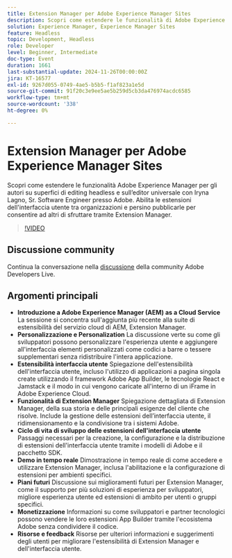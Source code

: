 ```yaml
---
title: Extension Manager per Adobe Experience Manager Sites
description: Scopri come estendere le funzionalità di Adobe Experience Manager con Extension Manager, consentendo estensioni dell’interfaccia utente e personalizzazioni tra organizzazioni diverse senza ridistribuire l’intera applicazione, come dimostrato da Iryna Lagno, Sr. Software Engineer presso Adobe.
solution: Experience Manager, Experience Manager Sites
feature: Headless
topic: Development, Headless
role: Developer
level: Beginner, Intermediate
doc-type: Event
duration: 1661
last-substantial-update: 2024-11-26T00:00:00Z
jira: KT-16577
exl-id: 9267d055-0749-4ae5-b5b5-f1af823a1e5d
source-git-commit: 91f20c3e9ee5ae5b259d5cb3da476974acdc6585
workflow-type: tm+mt
source-wordcount: '338'
ht-degree: 0%

---
```


# Extension Manager per Adobe Experience Manager Sites

Scopri come estendere le funzionalità Adobe Experience Manager per gli autori su superfici di editing headless e sull’editor universale con Iryna Lagno, Sr. Software Engineer presso Adobe. Abilita le estensioni dell&#39;interfaccia utente tra organizzazioni e persino pubblicarle per consentire ad altri di sfruttare tramite Extension Manager.

>[!VIDEO](https://video.tv.adobe.com/v/3440404/?learn=on&enablevpops)

## Discussione community

Continua la conversazione nella [discussione](https://adobe.ly/48N59Uj) della community Adobe Developers Live.

## Argomenti principali

* **Introduzione a Adobe Experience Manager (AEM) as a Cloud Service** La sessione si concentra sull&#39;aggiunta più recente alla suite di estensibilità del servizio cloud di AEM, Extension Manager.
* **Personalizzazione e Personalization** La discussione verte su come gli sviluppatori possono personalizzare l&#39;esperienza utente e aggiungere all&#39;interfaccia elementi personalizzati come codici a barre o tessere supplementari senza ridistribuire l&#39;intera applicazione.
* **Estensibilità interfaccia utente** Spiegazione dell&#39;estensibilità dell&#39;interfaccia utente, incluso l&#39;utilizzo di applicazioni a pagina singola create utilizzando il framework Adobe App Builder, le tecnologie React e Jamstack e il modo in cui vengono caricate all&#39;interno di un iFrame in Adobe Experience Cloud.
* **Funzionalità di Extension Manager** Spiegazione dettagliata di Extension Manager, della sua storia e delle principali esigenze del cliente che risolve. Include la gestione delle estensioni dell’interfaccia utente, il ridimensionamento e la condivisione tra i sistemi Adobe.
* **Ciclo di vita di sviluppo delle estensioni dell&#39;interfaccia utente** Passaggi necessari per la creazione, la configurazione e la distribuzione di estensioni dell&#39;interfaccia utente tramite i modelli di Adobe e il pacchetto SDK.
* **Demo in tempo reale** Dimostrazione in tempo reale di come accedere e utilizzare Extension Manager, inclusa l&#39;abilitazione e la configurazione di estensioni per ambienti specifici.
* **Piani futuri** Discussione sui miglioramenti futuri per Extension Manager, come il supporto per più soluzioni di esperienza per sviluppatori, migliore esperienza utente ed estensioni di ambito per utenti o gruppi specifici.
* **Monetizzazione** Informazioni su come sviluppatori e partner tecnologici possono vendere le loro estensioni App Builder tramite l&#39;ecosistema Adobe senza condividere il codice.
* **Risorse e feedback** Risorse per ulteriori informazioni e suggerimenti degli utenti per migliorare l&#39;estensibilità di Extension Manager e dell&#39;interfaccia utente.

